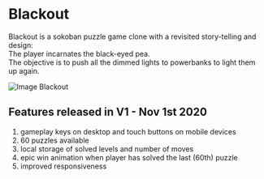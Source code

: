 # Blackout
Blackout is a sokoban puzzle game clone with a revisited story-telling and design: <br>
The player incarnates the black-eyed pea. <br>
The objective is to push all the dimmed lights to powerbanks to light them up again. 

![Image Blackout](https://repository-images.githubusercontent.com/304981328/8b44d180-1b0d-11eb-9875-27296690bc46)

## Features released in V1 - Nov 1st 2020
<ol>
  <li>gameplay keys on desktop and touch buttons on mobile devices</li>
  <li>60 puzzles available</li>
  <li>local storage of solved levels and number of moves</li>
  <li>epic win animation when player has solved the last (60th) puzzle</li>
  <li>improved responsiveness</li>
</ol>
